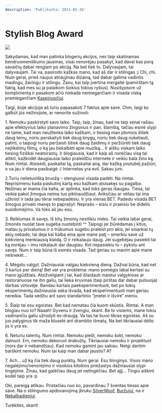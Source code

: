 ```yaml
---
description: 'Publikuota: 2011-01-26'
---
```


# Stylish Blog Award

![](../../.gitbook/assets/1293571248959752\_thumb.jpg)

Sakydamas, kad man patinka blogerių akcijos, nes taip skatinamas bendruomeniškumo jausmas, visai nenorėjau pasakyt, kad davai kas porą savaičių dabar rengiam po akciją. Na bet tiek to. Dalyvaujam, tai dalyvaujam. Tai va, pasirodo kažkas mano, kad aš dar ir stilingas :j Chi, chi. Num gerai, prieš naujus atnaujinau dizainą, tad dabar galima vadintis madingu, žavingu ir stilingu. Žavu, kai taip įvertina mergaitė (pamirštam tą faktą, kad mes su ja palaikom šiokius tokius ryšius). Nusišypsom už komplimentą ir pasakom ačiū niekada nemiegančiam ir visada viską pramiegančiam [Kaspinuočiui](http://www.kaspinuotis.lt/stylish-blog-award/).

Taigi, šioje akcijoje aš turiu papasakoti 7 faktus apie save. Chm, taigi ko galbūt jūs nežinojote, ar nenorite sužinoti:

1\. Nemoku paskirstyti savo laiko. Taip, taip, žinau, kad ne taip senai rašiau apie efektyvius laiko planavimo žingsnius ir pan. šlamštą, tačiau esmė slypi ne tame, kad man neužtenka laiko kažkam, o tiesiog man įdomios šitiek daug temų, noriu perskaityti tiek daug knygų, noriu tiek daug nukeliauti, patirti, o taipogi noriu peržaisti šitiek daug žaidimų ir peržiūrėti tiek daug neįtikėtinų filmų, o ką jau bekalbėti apie muziką… Ir aišku viskam laiko tiesiog fiziškai neatsirastų. Ir blogiausia, kad ir kaip aš norėčiau visą tai atlikti, kažkodėl daugiausiai laiko praleidžiu internete ir veikiu bala žino ką. Num rimtai. Atsisėdi, paskaitai tą, paskaitai aną, dar kažką youtubėj pažiūri, o va jau ir diena pasibaigė :/ Internetas yra evil. Sakau jum.

2.Turiu nelietuvišką bruožą – stengiuosi visada padėti. Na rimtai. Neprisimenu kada paskutinį kartą esu kažkam atsisakęs su pagalba. Nežinau ar mama čia kalta, ar aplinka, kad toks geras išaugau. Tiesa, tai veikia pakol žmogus neima tuo piktnaudžiaut. Anksčiau ar vėliau tai ima užknist ir tada jau tikrai nebepadėsiu. Ir yra vienas BET. Padedu visada BET žmogus privalo manęs to paprašyt. Neprašo – eisiu ir praeisiu be didelio susidomėjimo. Va toks aš jau esu.

3\. Reiklumas iš savęs. Iš kitų žmonių nesitikiu nieko. Tai veikia labai gerai, žmonės nuolat tave sugeba nustebinti ^^ Taipogi jei žiūrėdamas į kitus, matau jų privalumus ir o trūkumus sugebu praleist pro akis, jei smarkiai tų akių nebado, tai deja kai kalba eina apie mane patį – smerkiu save už kiekvieną menkiausią klaidą. O ir reikalauju daug. Jei sugebėjau pasiekti tai ką norėjau – imu reikalauti dar daugiau. Kol nepasiekiu to – pykstu ant savęs. Num ir taip būna iš esmės visada. Tad geriau su manim apie mane nešnekėt…

4\. Mėgstu valgyt. Dažniausiai valgau kiekvieną dieną. Dažnai būna, kad net 3 kartus per dieną! Bet vat yra problema: mano pomėgis labai kertasi su mano įgūdžiais. Atsižvelgiant į tai, kad išlaidauti maistui valgyklose ar restoranuose ne itin galiu, tai lieka kruvinas (taip pirštas dar dabar pulsuoja) darbas virtuvėje. Bandau kartais paeksperimentuoti, bet po tokių eksperimentų dažniausiai seka išvada, kad eksperimentuoti man geriau nereikia. Tada sėdžiu ant savo standartinio “įmetei ir išvirė” meniu.

5\. Šiaip tai esu egoistas. Bet kad nematau čia kuom skūstis. Rimtai. A man blogiau nuo to? Naaah! Gyvenu ir žvengiu, skant. Be to visiems, mane tokiu vadinančiu galiu užrodyti ex-draugą. Va tas tai buvo tikras egoistas. Aš su juo palyginus tik maža bluselė ant dramblio išmatų. Na bet tikriausiai dėlto jis ir yra ex.

6\. Neturiu talentų. Num rimtai. Nemoku piešt, nemoku šokt, nemoku dainuot. Em, nemoku dekoruot drabužių. Tikriausiai nemoku ir projektuot (nors dar ir nebandžiau). Kad nemoku gamint jau sakiau. Netgi dantim barškint nemoku. Num tai kaip man dabar jaustis? A?

7\. Ach… už ką čia tiek daug punktų. Num gerai. Esu tiiinginys. Visos mano negalėjimo/nenorėjimo ir visokios kitokios priežastys dažniausiai slypi tingėjime. Žinau, kad galėčiau daug jei netingėčiau. Bet ajjj… Tingiu aiškint kodėl taip yra :p

Oki, pareigą atlikau. Pristačiau nuo ko, pavardinau 7 šventas tiesas apie save. Na o stilingumo apdovanojimą įbruku [SilverWoof](http://silverwoof.wordpress.com), [Buržujui](http://www.kleckas.lt/blog/), na ir [Nekalbadieniui](http://nekalbadienis.blogspot.com).

Turėkitės, skant!
